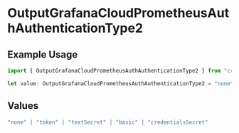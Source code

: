 # OutputGrafanaCloudPrometheusAuthAuthenticationType2

## Example Usage

```typescript
import { OutputGrafanaCloudPrometheusAuthAuthenticationType2 } from "cribl-control-plane/models";

let value: OutputGrafanaCloudPrometheusAuthAuthenticationType2 = "none";
```

## Values

```typescript
"none" | "token" | "textSecret" | "basic" | "credentialsSecret"
```